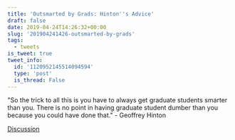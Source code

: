 ```yaml
---
title: 'Outsmarted by Grads: Hinton''s Advice'
draft: false
date: 2019-04-24T14:26:32+00:00
slug: '201904241426-outsmarted-by-grads'
tags:
  - tweets
is_tweet: true
tweet_info:
  id: '1120952145514094594'
  type: 'post'
  is_thread: False
---
```




"So the trick to all this is you have to always get graduate students smarter than you. There is no point in having graduate student dumber than you because you could have done that." - Geoffrey Hinton

[Discussion](https://x.com/sytelus/status/1120952145514094594)
